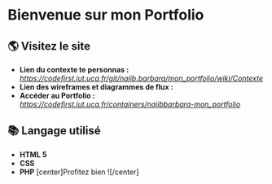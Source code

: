 # Bienvenue sur mon Portfolio

## 🌎 Visitez le site
* **Lien du contexte te personnas :**  _https://codefirst.iut.uca.fr/git/najib.barbara/mon_portfolio/wiki/Contexte_
* **Lien des wireframes et diagrammes de flux :**  
* **Accéder au Portfolio :** _https://codefirst.iut.uca.fr/containers/najibbarbara-mon_portfolio_ 
## 📚 Langage utilisé 
* **HTML 5** 
* **CSS**
* **PHP**
[center]Profitez bien ![/center]
